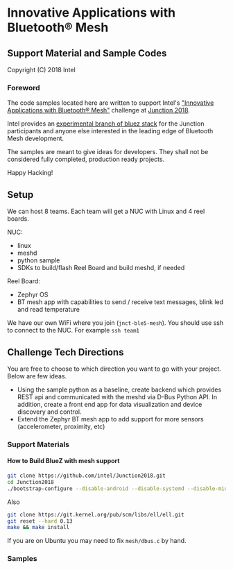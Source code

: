# Innovative Applications with Bluetooth® Mesh

## Support Material and Sample Codes

Copyright (C) 2018 Intel

### Foreword

The code samples located here are written to support Intel's ["Innovative
Applications with Bluetooth® Mesh"](https://2018.hackjunction.com/challenges/applications-with-bluetooth-mesh)
challenge at [Junction 2018](https://2018.hackjunction.com/).

Intel provides an [experimental branch of bluez stack](https://github.com/intel/Junction2018/tree/master)
for the Junction participants and anyone else interested in the leading edge of
Bluetooth Mesh development.

The samples are meant to give ideas for developers. They shall not be considered
fully completed, production ready projects.

Happy Hacking!

## Setup

We can host 8 teams. Each team will get a NUC with Linux and 4 reel boards. 

NUC: 
- linux
- meshd
- python sample
- SDKs to build/flash Reel Board and build meshd, if needed

Reel Board: 
- Zephyr OS
- BT mesh app with capabilities to send / receive text messages, blink led and read temperature

We have our own WiFi where you join (`jnct-ble5-mesh`). You should use ssh to connect to the NUC. For example `ssh team1`

## Challenge Tech Directions

You are free to choose to which direction you want to go with your project. Below are few ideas.

- Using the sample python as a baseline, create backend which provides REST api and communicated with the meshd via D-Bus Python API. In addition, create a front end app for data visualization and device discovery and control.
- Extend the Zephyr BT mesh app to add support for more sensors (accelerometer, proximity, etc)


### Support Materials

#### How to Build BlueZ with mesh support

```bash
git clone https://github.com/intel/Junction2018.git
cd Junction2018
./bootstrap-configure --disable-android --disable-systemd --disable-midi --disable-obex --disable-avrcp --disable-cups --disable-network --disable-a2dp --disable-hid --disable-hog
```

Also 
```bash
git clone https://git.kernel.org/pub/scm/libs/ell/ell.git
git reset --hard 0.13
make && make install
```

If you are on Ubuntu you may need to fix `mesh/dbus.c` by hand.

### Samples



